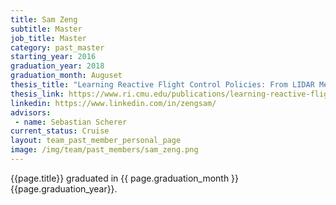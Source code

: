 ```yaml
---
title: Sam Zeng
subtitle: Master
job_title: Master
category: past_master
starting_year: 2016
graduation_year: 2018
graduation_month: Auguset
thesis_title: "Learning Reactive Flight Control Policies: From LIDAR Measurements to Actions"
thesis_link: https://www.ri.cmu.edu/publications/learning-reactive-flight-control-policies-from-lidar-measurements-to-actions/
linkedin: https://www.linkedin.com/in/zengsam/
advisors:
 - name: Sebastian Scherer
current_status: Cruise
layout: team_past_member_personal_page
image: /img/team/past_members/sam_zeng.png
---
```


{{page.title}} graduated in {{ page.graduation_month }} {{page.graduation_year}}.

